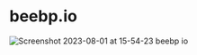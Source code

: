 # beebp.io
![Screenshot 2023-08-01 at 15-54-23 beebp io](https://github.com/sandroamiridze/beep.io/assets/110345189/c7cee1f1-c266-4882-911c-93b88889b6cb)
